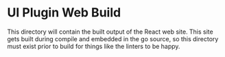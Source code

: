 # UI Plugin Web Build

This directory will contain the built output of the React web site. This site
gets built during compile and embedded in the go source, so this directory must
exist prior to build for things like the linters to be happy.
